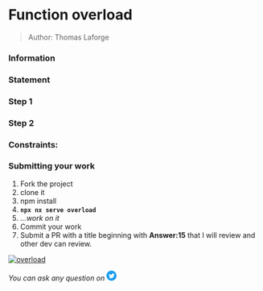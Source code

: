 <h1>Function overload</h1>

> Author: Thomas Laforge

### Information

### Statement

### Step 1

### Step 2

### Constraints:

### Submitting your work

1. Fork the project
2. clone it
3. npm install
4. **`npx nx serve overload`**
5. _...work on it_
6. Commit your work
7. Submit a PR with a title beginning with **Answer:15** that I will review and other dev can review.

<a href="https://github.com/tomalaforge/angular-challenges/pulls?q=label%3A15+label%3Aanswer"><img src="https://img.shields.io/badge/-Solutions-green" alt="overload"/></a>

<!-- TODO: uncomment when done late -->
<!-- <a href='https://github.com/tomalaforge/angular-challenges/pulls?q=label%3A15+label%3A"answer+author"'><img src="https://img.shields.io/badge/-Author solution-important" alt="overload solution author"/></a>
<a href="{Blog post url}" target="_blank" rel="noopener noreferrer"><img src="https://img.shields.io/badge/-Blog post explanation-blue" alt="overload blog article"/></a> -->

_You can ask any question on_ <a href="https://twitter.com/laforge_toma" target="_blank" rel="noopener noreferrer"><img src="./../../logo/twitter.svg" height=20px alt="twitter"/></a>
